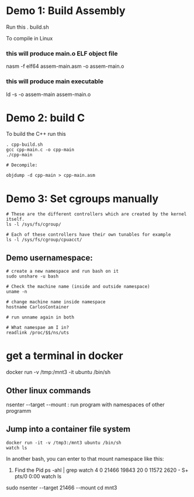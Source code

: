 # Demo 1: Build Assembly
Run this 
. build.sh

To compile in Linux
### this will produce main.o ELF object file
nasm -f elf64 assem-main.asm -o assem-main.o
### this will produce main executable
ld -s -o assem-main assem-main.o

# Demo 2: build C
To build the C++ run this

```
. cpp-build.sh
gcc cpp-main.c -o cpp-main
./cpp-main

# Decompile:

objdump -d cpp-main > cpp-main.asm
```

# Demo 3: Set cgroups manually

```
# These are the different controllers which are created by the kernel itself.
ls -l /sys/fs/cgroup/

# Each of these controllers have their own tunables for example
ls -l /sys/fs/cgroup/cpuacct/
```

## Demo usernamespace:
```
# create a new namespace and run bash on it
sudo unshare -u bash

# Check the machine name (inside and outside namespace)
uname -n

# change machine name inside namespace
hostname CarlosContainer

# run unname again in both

# What namespae am I in?
readlink /proc/$$/ns/uts

```

# get a terminal in docker
docker run -v /tmp:/mnt3 -it ubuntu /bin/sh

## Other linux commands
nsenter --target --mount : run program with namespaces of other programm

## Jump into a container file system
```
docker run -it -v /tmp3:/mnt3 ubuntu /bin/sh
watch ls 
```

In another bash, you can enter to that mount namespace like this:
1. Find the Pid
ps -ahl | grep watch
4     0 21466 19843  20   0  11572  2620 -      S+   pts/0      0:00 watch ls

sudo nsenter --target 21466 --mount
cd mnt3